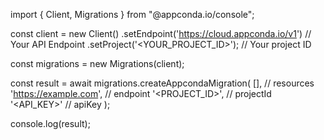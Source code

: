 import { Client, Migrations } from "@appconda.io/console";

const client = new Client()
    .setEndpoint('https://cloud.appconda.io/v1') // Your API Endpoint
    .setProject('<YOUR_PROJECT_ID>'); // Your project ID

const migrations = new Migrations(client);

const result = await migrations.createAppcondaMigration(
    [], // resources
    'https://example.com', // endpoint
    '<PROJECT_ID>', // projectId
    '<API_KEY>' // apiKey
);

console.log(result);
